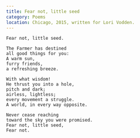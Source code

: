 ```yaml
---
title: Fear not, little seed
category: Poems
location: Chicago, 2015, written for Lori Vodden.
---
```


    Fear not, little seed.

    The Farmer has destined
    all good things for you:
    A warm sun,
    furry friends,
    a refreshing breeze.

    With what wisdom!
    He thrust you into a hole,
    pitch and dark;
    airless, lightless;
    every movement a struggle.
    A world, in every way opposite.

    Never cease reaching
    toward the sky you were promised.
    Fear not, little seed,
    Fear not.
